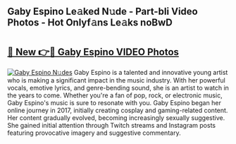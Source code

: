 ## Gaby Espino Le𝚊ked N𝚞de - Part-bIi Video Photos - Hot Onlyf𝚊ns Le𝚊ks noBwD

# <h2><a href="http://ab18831.deff.icu/?id=Gaby+Espino">🔗 New 👉🔴 Gaby Espino VIDEO Photos</a></h2>

[![Gaby Espino N𝚞des](https://i.imgur.com/rIISA9y.gif)](http://ab18831.deff.icu/?id=Gaby+Espino)
Gaby Espino is a talented and innovative young artist who is making a significant impact in the music industry. With her powerful vocals, emotive lyrics, and genre-bending sound, she is an artist to watch in the years to come. Whether you're a fan of pop, rock, or electronic music, Gaby Espino's music is sure to resonate with you. Gaby Espino began her online journey in 2017, initially creating cosplay and gaming-related content. Her content gradually evolved, becoming increasingly sexually suggestive. She gained initial attention through Twitch streams and Instagram posts featuring provocative imagery and suggestive commentary.
